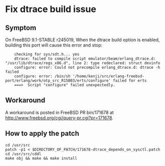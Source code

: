 # Fix dtrace build issue

## Symptom

On FreeBSD 9.1-STABLE r245019, 
When the dtrace build option is enabled,
building this port will cause this error and stop:

        checking for sys/sdt.h... yes
        dtrace: failed to compile script emulator/beam/erlang_dtrace.d: "/usr/lib/dtrace/regs_x86.d", line 2: type redeclared: struct devinfo
        configure: error: Could not precompile erlang_dtrace.d: dtrace -h failed
        configure: error: /bin/sh '/home/kenji/src/erlang-freebsd-port/erlang/work/otp_src_R15B03/erts/configure' failed for erts
        ===>  Script "configure" failed unexpectedly.

## Workaround

A workaround is posted in FreeBSD PR bin/171678 at <http://www.freebsd.org/cgi/query-pr.cgi?pr=171678>.

## How to apply the patch

	cd /usr/src
	patch -p1 < $DIRECTORY_OF_PATCH/171678-dtrace_depends_on_sysctl.patch
	cd /usr/src/cddl
	make obj && make && make install

